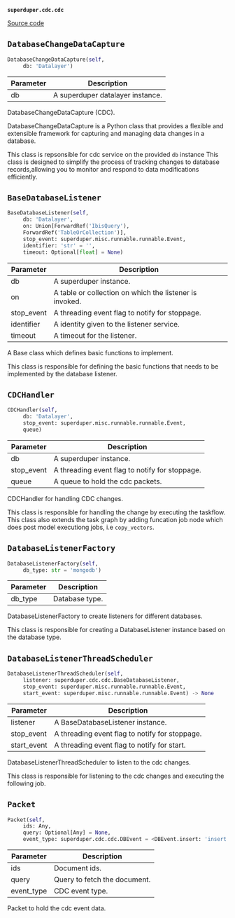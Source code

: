**`superduper.cdc.cdc`** 

[Source code](https://github.com/superduper/superduper/blob/main/superduper/cdc/cdc.py)

## `DatabaseChangeDataCapture` 

```python
DatabaseChangeDataCapture(self,
     db: 'Datalayer')
```
| Parameter | Description |
|-----------|-------------|
| db | A superduper datalayer instance. |

DatabaseChangeDataCapture (CDC).

DatabaseChangeDataCapture is a Python class that provides a flexible and
extensible framework for capturing and managing data changes
in a database.

This class is repsonsible for cdc service on the provided `db` instance
This class is designed to simplify the process of tracking changes
to database records,allowing you to monitor and respond to
data modifications efficiently.

## `BaseDatabaseListener` 

```python
BaseDatabaseListener(self,
     db: 'Datalayer',
     on: Union[ForwardRef('IbisQuery'),
     ForwardRef('TableOrCollection')],
     stop_event: superduper.misc.runnable.runnable.Event,
     identifier: 'str' = '',
     timeout: Optional[float] = None)
```
| Parameter | Description |
|-----------|-------------|
| db | A superduper instance. |
| on | A table or collection on which the listener is invoked. |
| stop_event | A threading event flag to notify for stoppage. |
| identifier | A identity given to the listener service. |
| timeout | A timeout for the listener. |

A Base class which defines basic functions to implement.

This class is responsible for defining the basic functions
that needs to be implemented by the database listener.

## `CDCHandler` 

```python
CDCHandler(self,
     db: 'Datalayer',
     stop_event: superduper.misc.runnable.runnable.Event,
     queue)
```
| Parameter | Description |
|-----------|-------------|
| db | A superduper instance. |
| stop_event | A threading event flag to notify for stoppage. |
| queue | A queue to hold the cdc packets. |

CDCHandler for handling CDC changes.

This class is responsible for handling the change by executing the taskflow.
This class also extends the task graph by adding funcation job node which
does post model executiong jobs, i.e `copy_vectors`.

## `DatabaseListenerFactory` 

```python
DatabaseListenerFactory(self,
     db_type: str = 'mongodb')
```
| Parameter | Description |
|-----------|-------------|
| db_type | Database type. |

DatabaseListenerFactory to create listeners for different databases.

This class is responsible for creating a DatabaseListener instance
based on the database type.

## `DatabaseListenerThreadScheduler` 

```python
DatabaseListenerThreadScheduler(self,
     listener: superduper.cdc.cdc.BaseDatabaseListener,
     stop_event: superduper.misc.runnable.runnable.Event,
     start_event: superduper.misc.runnable.runnable.Event) -> None
```
| Parameter | Description |
|-----------|-------------|
| listener | A BaseDatabaseListener instance. |
| stop_event | A threading event flag to notify for stoppage. |
| start_event | A threading event flag to notify for start. |

DatabaseListenerThreadScheduler to listen to the cdc changes.

This class is responsible for listening to the cdc changes and
executing the following job.

## `Packet` 

```python
Packet(self,
     ids: Any,
     query: Optional[Any] = None,
     event_type: superduper.cdc.cdc.DBEvent = <DBEvent.insert: 'insert'>) -> None
```
| Parameter | Description |
|-----------|-------------|
| ids | Document ids. |
| query | Query to fetch the document. |
| event_type | CDC event type. |

Packet to hold the cdc event data.

